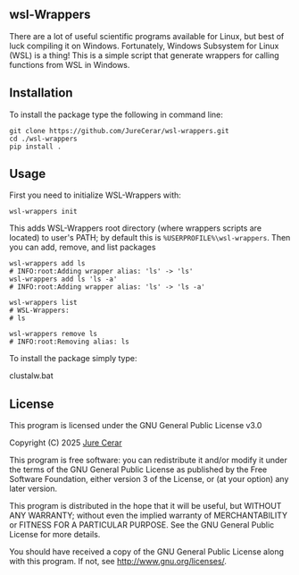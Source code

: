 ## wsl-Wrappers

There are a lot of useful scientific programs available for Linux, but best of luck compiling it on Windows. Fortunately, Windows Subsystem for Linux (WSL) is a thing! This is a simple script that generate wrappers for calling functions from WSL in Windows.

## Installation

To install the package type the following in command line:

```shell
git clone https://github.com/JureCerar/wsl-wrappers.git
cd ./wsl-wrappers
pip install .
```

## Usage

First you need to initialize WSL-Wrappers with:

```shell
wsl-wrappers init

```

This adds WSL-Wrappers root directory (where wrappers scripts are located) to user's PATH; by default this is `%USERPROFILE%\wsl-wrappers`. Then you can add, remove, and list packages 

```shell
wsl-wrappers add ls
# INFO:root:Adding wrapper alias: 'ls' -> 'ls'
wsl-wrappers add ls 'ls -a'
# INFO:root:Adding wrapper alias: 'ls' -> 'ls -a'

wsl-wrappers list
# WSL-Wrappers:
# ls

wsl-wrappers remove ls
# INFO:root:Removing alias: ls
```

To install the package simply type:



clustalw.bat



## License

This program is licensed under the GNU General Public License v3.0

Copyright (C) 2025 [Jure Cerar](https://github.com/JureCerar)

This program is free software: you can redistribute it and/or modify it under the terms of the GNU General Public License as published by the Free Software Foundation, either version 3 of the License, or (at your option) any later version.

This program is distributed in the hope that it will be useful, but WITHOUT ANY WARRANTY; without even the implied warranty of MERCHANTABILITY or FITNESS FOR A PARTICULAR PURPOSE. See the GNU General Public License for more details.

You should have received a copy of the GNU General Public License along with this program. If not, see http://www.gnu.org/licenses/.